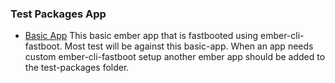 ### Test Packages App

- [Basic App](./test-packages/basic-app) This basic ember app that is fastbooted using ember-cli-fastboot. Most test will be against this basic-app. When an app needs custom ember-cli-fastboot setup another ember app should be added to the test-packages folder.